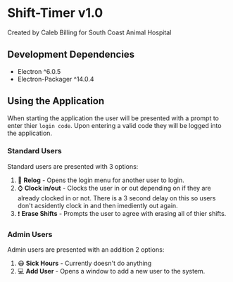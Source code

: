 # Shift-Timer v1.0
Created by Caleb Billing for South Coast Animal Hospital

## Development Dependencies
- Electron ^6.0.5
- Electron-Packager ^14.0.4

## Using the Application
When starting the application the user will be presented with a prompt to enter thier `login code`. Upon entering a valid code they will be logged into the application.

### Standard Users
Standard users are presented with 3 options:
1. 🔑 **Relog** - Opens the login menu for another user to login.
2. ⌚ **Clock in/out** - Clocks the user in or out depending on if they are already clocked in or not. There is a 3 second delay on this so users don't acsidently clock in and then imediently out again.
3. ❗ **Erase Shifts** - Prompts the user to agree with erasing all of thier shifts.

### Admin Users
Admin users are presented with an addition 2 options:
1. 😷 **Sick Hours** - Currently doesn't do anything
2. 💻 **Add User** - Opens a window to add a new user to the system.
